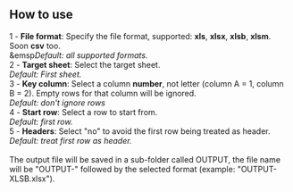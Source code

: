 <h2>How to use</h2>
1 - <b>File format</b>: Specify the file format, supported: <b>xls</b>, <b>xlsx</b>, <b>xlsb</b>, <b>xlsm</b>. Soon <b>csv</b> too.<br>
&emsp<i>Default: all supported formats.</i><br>
2 - <b>Target sheet</b>: Select the target sheet.<br>
        <i>Default: First sheet.</i><br>
3 - <b>Key column</b>: Select a column <b>number</b>, not letter (column A = 1, column B = 2). Empty rows for that column will be ignored.<br>
        <i>Default: don't ignore rows</i><br>
4 - <b>Start row</b>: Select a row to start from.<br>
        <i>Default: first row.</i><br>
5 - <b>Headers</b>: Select "no" to avoid the first row being treated as header.<br>
        <i>Default: treat first row as header.</i><br>
<br>
The output file will be saved in a sub-folder called OUTPUT, the file name will be "OUTPUT-" followed by the selected format (example: "OUTPUT-XLSB.xlsx").
